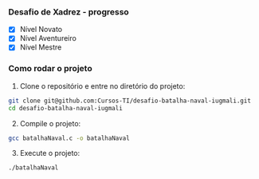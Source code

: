 ### Desafio de Xadrez - progresso

- [x] Nível Novato
- [x] Nível Aventureiro
- [x] Nível Mestre

### Como rodar o projeto

1. Clone o repositório e entre no diretório do projeto:
```bash
git clone git@github.com:Cursos-TI/desafio-batalha-naval-iugmali.git
cd desafio-batalha-naval-iugmali
```

2. Compile o projeto:
```bash
gcc batalhaNaval.c -o batalhaNaval
```

3. Execute o projeto:
```bash
./batalhaNaval
```